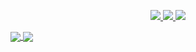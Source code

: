 <p align="center">
  <a href="https://instagram.com/faykarr_">
    <img src="https://img.shields.io/twitter/follow/asawgi?style=for-the-badge&label=%40faykarr_&logo=twitter&logoColor=00AEFF&labelColor=black">
  </a>
  <a href="https://www.linkedin.com/in/nasyath-faykar-610b92204/">
    <img src="https://img.shields.io/badge/-Nasyath%20Faykar-blue?style=for-the-badge&logo=Linkedin&logoColor=00AEFF&labelColor=black&color=black">
  </a>
  <a href="mailto:saugi.dev@gmail.com">
    <img src="https://img.shields.io/badge/nasyathfaykar@gmail.com-0078D4?style=for-the-badge&logo=Microsoft-Outlook&logoColor=00AEFF&labelColor=black&color=black">
  </a>
</p>

<a href="https://github.com/faykarr">
  <img align="center" src="https://github-readme-stats.vercel.app/api?username=faykarr&count_private=true&show_icons=true&theme=chartreuse-dark" />
</a>
<a href="https://github.com/faykarr">
  <img align="center" src="https://github-readme-stats.vercel.app/api/top-langs/?username=faykarr&layout=compact&theme=chartreuse-dark&langs_count=8" />
</a>
